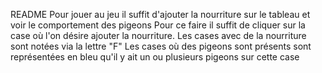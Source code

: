 README
Pour jouer au jeu il suffit d'ajouter la nourriture sur le tableau et voir le comportement des pigeons
Pour ce faire il suffit de cliquer sur la case où l'on désire ajouter la nourriture.
Les cases avec de la nourriture sont notées via la lettre "F"
Les cases où des pigeons sont présents sont représentées en bleu qu'il y ait un ou plusieurs pigeons sur cette case